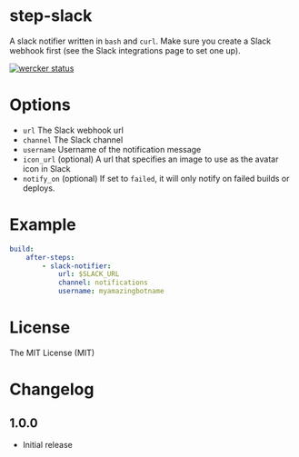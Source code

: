 # step-slack

A slack notifier written in `bash` and `curl`. Make sure you create a Slack
webhook first (see the Slack integrations page to set one up).

[![wercker status](https://app.wercker.com/status/94f767fe85199d1f7f2dd064f36802bb/s "wercker status")](https://app.wercker.com/project/bykey/94f767fe85199d1f7f2dd064f36802bb)

# Options

- `url` The Slack webhook url
- `channel` The Slack channel
- `username` Username of the notification message
- `icon_url` (optional) A url that specifies an image to use as the avatar icon in Slack
- `notify_on` (optional) If set to `failed`, it will only notify on failed
builds or deploys.

# Example

```yaml
build:
    after-steps:
        - slack-notifier:
            url: $SLACK_URL
            channel: notifications
            username: myamazingbotname
```

# License

The MIT License (MIT)

# Changelog

## 1.0.0

- Initial release
